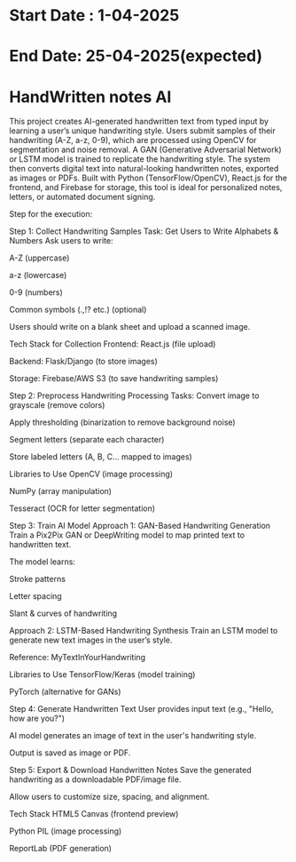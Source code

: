 # Start Date : 1-04-2025
# End Date: 25-04-2025(expected)
# HandWritten notes AI
 This project creates AI-generated handwritten text from typed input by learning a user’s unique handwriting style. Users submit samples of their handwriting (A-Z, a-z, 0-9), which are processed using OpenCV for segmentation and noise removal. A GAN (Generative Adversarial Network) or LSTM model is trained to replicate the handwriting style. The system then converts digital text into natural-looking handwritten notes, exported as images or PDFs. Built with Python (TensorFlow/OpenCV), React.js for the frontend, and Firebase for storage, this tool is ideal for personalized notes, letters, or automated document signing.


Step for the execution:

Step 1: Collect Handwriting Samples
Task: Get Users to Write Alphabets & Numbers
Ask users to write:

A-Z (uppercase)

a-z (lowercase)

0-9 (numbers)

Common symbols (.,!? etc.) (optional)

Users should write on a blank sheet and upload a scanned image.

Tech Stack for Collection
Frontend: React.js (file upload)

Backend: Flask/Django (to store images)

Storage: Firebase/AWS S3 (to save handwriting samples)

Step 2: Preprocess Handwriting
Processing Tasks:
Convert image to grayscale (remove colors)

Apply thresholding (binarization to remove background noise)

Segment letters (separate each character)

Store labeled letters (A, B, C… mapped to images)

Libraries to Use
OpenCV (image processing)

NumPy (array manipulation)

Tesseract (OCR for letter segmentation)

Step 3: Train AI Model
Approach 1: GAN-Based Handwriting Generation
Train a Pix2Pix GAN or DeepWriting model to map printed text to handwritten text.

The model learns:

Stroke patterns

Letter spacing

Slant & curves of handwriting

Approach 2: LSTM-Based Handwriting Synthesis
Train an LSTM model to generate new text images in the user’s style.

Reference: MyTextInYourHandwriting

Libraries to Use
TensorFlow/Keras (model training)

PyTorch (alternative for GANs)

Step 4: Generate Handwritten Text
User provides input text (e.g., "Hello, how are you?")

AI model generates an image of text in the user's handwriting style.

Output is saved as image or PDF.

Step 5: Export & Download Handwritten Notes
Save the generated handwriting as a downloadable PDF/image file.

Allow users to customize size, spacing, and alignment.

Tech Stack
HTML5 Canvas (frontend preview)

Python PIL (image processing)

ReportLab (PDF generation)


